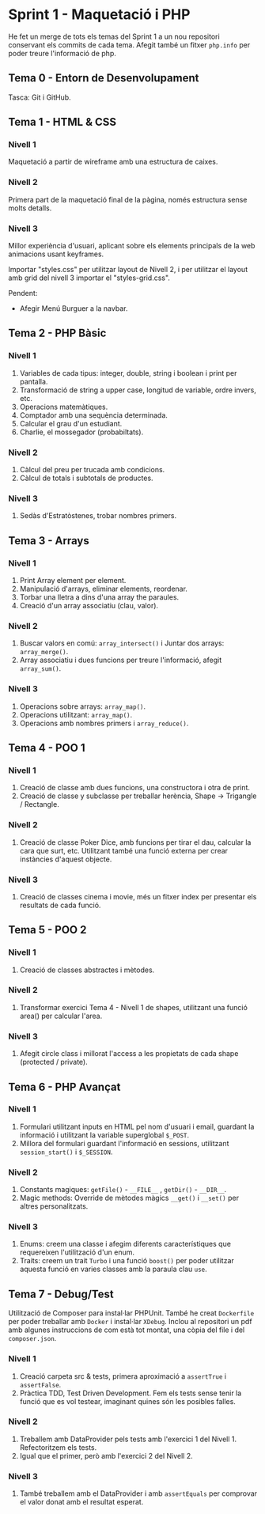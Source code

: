 # Sprint 1 - Maquetació i PHP
He fet un merge de tots els temas del Sprint 1 a un nou repositori conservant els commits de cada tema.
Afegit també un fitxer `php.info` per poder treure l'informació de php.

## Tema 0 - Entorn de Desenvolupament
Tasca: Git i GitHub.

## Tema 1 - HTML & CSS
### Nivell 1
Maquetació a partir de wireframe amb una estructura de caixes.

### Nivell 2
Primera part de la maquetació final de la pàgina, només estructura sense molts detalls.

### Nivell 3
Millor experiència d'usuari, aplicant sobre els elements principals de la web animacions usant keyframes.

Importar "styles.css" per utilitzar layout de Nivell 2, i per utilitzar el layout amb grid del nivell 3 importar el "styles-grid.css".

Pendent: 
- Afegir Menú Burguer a la navbar.


## Tema 2 - PHP Bàsic
### Nivell 1
1) Variables de cada tipus: integer, double, string i boolean i print per pantalla. 
2) Transformació de string a upper case, longitud de variable, ordre invers, etc.
3) Operacions matemàtiques.
4) Comptador amb una sequència determinada.
5) Calcular el grau d'un estudiant.
6) Charlie, el mossegador (probabiltats).

### Nivell 2
1) Càlcul del preu per trucada amb condicions. 
2) Càlcul de totals i subtotals de productes.

### Nivell 3
1) Sedàs d'Estratòstenes, trobar nombres primers.


## Tema 3 - Arrays
### Nivell 1
1) Print Array element per element.
2) Manipulació d'arrays, eliminar elements, reordenar.
3) Torbar una lletra a dins d'una array the paraules.
4) Creació d'un array associatiu (clau, valor).

### Nivell 2
1) Buscar valors en comú: `array_intersect()` i Juntar dos arrays: `array_merge()`.
2) Array associatiu i dues funcions per treure l'informació, afegit `array_sum()`.

### Nivell 3
1) Operacions sobre arrays: `array_map()`.
2) Operacions utilitzant: `array_map()`.
3) Operacions amb nombres primers i `array_reduce()`.


## Tema 4 - POO 1
### Nivell 1
1) Creació de classe amb dues funcions, una constructora i otra de print.
2) Creació de classe y subclasse per treballar herència, Shape -> Trigangle / Rectangle.

### Nivell 2
1) Creació de classe Poker Dice, amb funcions per tirar el dau, calcular la cara que surt, etc. Utilitzant també una funció externa per crear instàncies d'aquest objecte.

### Nivell 3
1) Creació de classes cinema i movie, més un fitxer index per presentar els resultats de cada funció.


## Tema 5 - POO 2
### Nivell 1
1) Creació de classes abstractes i mètodes.

### Nivell 2
1) Transformar exercici Tema 4 - Nivell 1 de shapes, utilitzant una funció area() per calcular l'area.

### Nivell 3
1) Afegit circle class i millorat l'access a les propietats de cada shape (protected / private).


## Tema 6 - PHP Avançat
### Nivell 1
1) Formulari utilitzant inputs en HTML pel nom d'usuari i email, guardant la informació i utilitzant la variable superglobal `$_POST`.
2) Millora del formulari guardant l'informació en sessions, utilitzant `session_start()` i `$_SESSION`.

### Nivell 2
1) Constants magiques: `getFile()` - `__FILE__` , `getDir()` - `__DIR__`.
2) Magic methods: Override de mètodes màgics `__get()` i `__set()` per altres personalitzats.

### Nivell 3
1) Enums: creem una classe i afegim diferents característiques que requereixen l'utilització d'un enum.
2) Traits: creem un trait `Turbo` i una funció `boost()` per poder utilitzar aquesta funció en varies classes amb la paraula clau `use`.


## Tema 7 - Debug/Test
Utilització de Composer para instal·lar PHPUnit. També he creat `Dockerfile` per poder treballar amb `Docker` i instal·lar `XDebug`. Inclou al repositori un pdf amb algunes instruccions de com està tot montat, una còpia del file i del `composer.json`.

### Nivell 1
1) Creació carpeta src & tests, primera aproximació a `assertTrue` i `assertFalse`.
2) Pràctica TDD, Test Driven Development. Fem els tests sense tenir la funció que es vol testear, imaginant quines són les posibles falles.

### Nivell 2
1) Treballem amb DataProvider pels tests amb l'exercici 1 del Nivell 1. Refectoritzem els tests.
2) Igual que el primer, però amb l'exercici 2 del Nivell 2.

### Nivell 3
1) També treballem amb el DataProvider i amb `assertEquals` per comprovar el valor donat amb el resultat esperat. 
